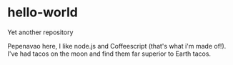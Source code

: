 # hello-world
Yet another repository

Pepenavao here, I like node.js and Coffeescript (that's what i'm made of!).
I've had tacos on the moon and find them far superior to Earth tacos.
